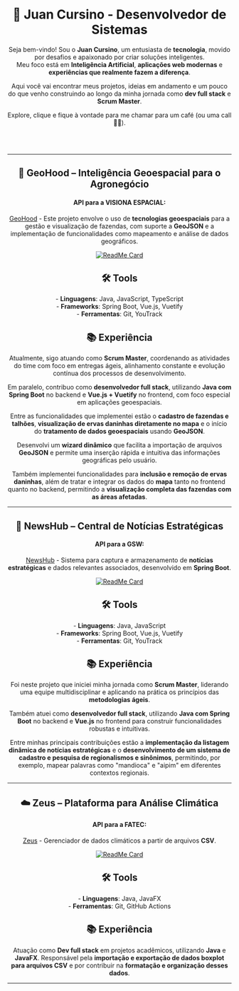 <h1 align="center">🚀 Juan Cursino - Desenvolvedor de Sistemas</h1>

<p align="center">
  Seja bem-vindo! Sou o <strong>Juan Cursino</strong>, um entusiasta de <strong>tecnologia</strong>, movido por desafios e apaixonado por criar soluções inteligentes.<br>
  Meu foco está em <strong>Inteligência Artificial</strong>, <strong>aplicações web modernas</strong> e <strong>experiências que realmente fazem a diferença</strong>.
</p>

<p align="center">
  Aqui você vai encontrar meus projetos, ideias em andamento e um pouco do que venho construindo ao longo da minha jornada como <strong>dev full stack</strong> e <strong>Scrum Master</strong>.
</p>

<p align="center">
  Explore, clique e fique à vontade para me chamar para um café (ou uma call 👨‍💻).
</p>
<br><br/>

---


<h2 align="center">🚀 GeoHood – Inteligência Geoespacial para o Agronegócio</h2>

<div align="center">

#### API para a VISIONA ESPACIAL:

[GeoHood](https://github.com/FatecCoderHood/4_GeoHood) - Este projeto envolve o uso de <strong>tecnologias geoespaciais</strong> para a gestão e visualização de fazendas, com suporte a <strong>GeoJSON</strong> e a implementação de funcionalidades como mapeamento e análise de dados geográficos.

[![ReadMe Card](https://github-readme-stats.vercel.app/api/pin/?username=FatecCoderHood&repo=4_GeoHood)](https://github.com/FatecCoderHood/4_GeoHood)

</div>

<h2 align="center">🛠️ Tools</h2>

<p align="center">
  - <strong>Linguagens</strong>: Java, JavaScript, TypeScript<br>
  - <strong>Frameworks</strong>: Spring Boot, Vue.js, Vuetify<br>
  - <strong>Ferramentas</strong>: Git, YouTrack
</p>

<h2 align="center">📚 Experiência</h2>

<p align="center">
  Atualmente, sigo atuando como <strong>Scrum Master</strong>, coordenando as atividades do time com foco em entregas ágeis, alinhamento constante e evolução contínua dos processos de desenvolvimento.
</p>

<p align="center">
  Em paralelo, contribuo como <strong>desenvolvedor full stack</strong>, utilizando <strong>Java com Spring Boot</strong> no backend e <strong>Vue.js + Vuetify</strong> no frontend, com foco especial em aplicações geoespaciais.
</p>

<p align="center">
  Entre as funcionalidades que implementei estão o <strong>cadastro de fazendas e talhões</strong>, <strong>visualização de ervas daninhas diretamente no mapa</strong> e o início do <strong>tratamento de dados geoespaciais</strong> usando <strong>GeoJSON</strong>.
</p>

<p align="center">
  Desenvolvi um <strong>wizard dinâmico</strong> que facilita a importação de arquivos <strong>GeoJSON</strong> e permite uma inserção rápida e intuitiva das informações geográficas pelo usuário.
</p>

<p align="center">
  Também implementei funcionalidades para <strong>inclusão e remoção de ervas daninhas</strong>, além de tratar e integrar os dados do <strong>mapa</strong> tanto no frontend quanto no backend, permitindo a <strong>visualização completa das fazendas com as áreas afetadas</strong>.
</p>

---

<h2 align="center">📢 NewsHub – Central de Notícias Estratégicas</h2>

<div align="center">

#### API para a GSW:

[NewsHub](https://github.com/FatecCoderHood/GSW_API) - Sistema para captura e armazenamento de <strong>notícias estratégicas</strong> e dados relevantes associados, desenvolvido em <strong>Spring Boot</strong>.

[![ReadMe Card](https://github-readme-stats.vercel.app/api/pin/?username=FatecCoderHood&repo=GSW_API)](https://github.com/FatecCoderHood/GSW_API)

</div>

<h2 align="center">🛠️ Tools</h2>

<p align="center">
  - <strong>Linguagens</strong>: Java, JavaScript <br>
  - <strong>Frameworks</strong>: Spring Boot, Vue.js, Vuetify<br>
  - <strong>Ferramentas</strong>: Git, YouTrack
</p>

<h2 align="center">📚 Experiência</h2>

<p align="center">
  Foi neste projeto que iniciei minha jornada como <strong>Scrum Master</strong>, liderando uma equipe multidisciplinar e aplicando na prática os princípios das <strong>metodologias ágeis</strong>.
</p>

<p align="center">
  Também atuei como <strong>desenvolvedor full stack</strong>, utilizando <strong>Java com Spring Boot</strong> no backend e <strong>Vue.js</strong> no frontend para construir funcionalidades robustas e intuitivas.
</p>

<p align="center">
  Entre minhas principais contribuições estão a <strong>implementação da listagem dinâmica de notícias estratégicas</strong> e o <strong>desenvolvimento de um sistema de cadastro e pesquisa de regionalismos e sinônimos</strong>, permitindo, por exemplo, mapear palavras como "mandioca" e "aipim" em diferentes contextos regionais.
</p>

---

<h2 align="center">☁️ Zeus – Plataforma para Análise Climática</h2>

<div align="center">

#### API para a FATEC:

[Zeus](https://github.com/cesarpelogia/Zeus_Coderhood_FATEC) - Gerenciador de dados climáticos a partir de arquivos <strong>CSV</strong>.

[![ReadMe Card](https://github-readme-stats.vercel.app/api/pin/?username=cesarpelogia&repo=Zeus_Coderhood_FATEC)](https://github.com/cesarpelogia/Zeus_Coderhood_FATEC)

</div>

<h2 align="center">🛠️ Tools</h2>

<p align="center">
  - <strong>Linguagens</strong>: Java, JavaFX<br>
  - <strong>Ferramentas</strong>: Git, GitHub Actions
</p>

<h2 align="center">📚 Experiência</h2>

<p align="center">
  Atuação como <strong>Dev full stack</strong> em projetos acadêmicos, utilizando <strong>Java</strong> e <strong>JavaFX</strong>. Responsável pela <strong>importação e exportação de dados boxplot para arquivos CSV</strong> e por contribuir na <strong>formatação e organização desses dados</strong>.
</p>

---

